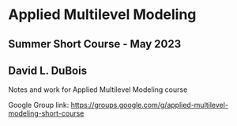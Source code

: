 # Applied Multilevel Modeling
## Summer Short Course - May 2023
## David L. DuBois

Notes and work for Applied Multilevel Modeling course

Google Group link: https://groups.google.com/g/applied-multilevel-modeling-short-course

